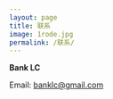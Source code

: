 ```yaml
---
layout: page
title: 联系
image: 1rode.jpg
permalink: /联系/
---
```


**Bank LC**

Email: banklc@gmail.com



